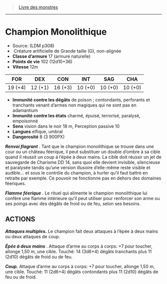 ﻿> [Livre des monstres](tome_of_beasts.md)

---

# Champion Monolithique

- Source: (LDM p308)
-  Créature artificielle de Grande taille (G), non-alignée
- **Classe d’armure** 17 (armure naturelle)
- **Points de vie** 102 (12d10+36)
- **Vitesse** 12m

|FOR|DEX|CON|INT|SAG|CHA|
|---|---|---|---|---|---|
|19 (+4)|12 (+1)|16 (+3)|10 (+0)|10 (+0)|10 (+0)|

- **Immunité contre les dégâts** de poison ; contondants, perforants et tranchants venant d’armes non magiques qui ne sont pas en adamantium
- **Immunité contre les états** charmé, épuisé, terrorisé, paralysé, empoisonné
- **Sens** vision dans le noir 18 m, Perception passive 10
- **Langues** elfique, umbral
- **Dangerosité** 8 (3 900PX)

**_Renvoi flagrant_** . Tant que le champion monolithique se trouve dans une cour ou un château féerique, il peut substituer un double d’ombre à sa cible quand il réussit un coup à l’épée à deux mains. La cible doit réussir un jet de sauvegarde de Charisme DD 14, sans quoi elle devient invisible, silencieuse et paralysée tandis qu’une version illusoire d’elle-même reste visible et audible... et sous le contrôle du champion, à hurler qu’il faut battre en retraite par exemple. Ce pouvoir ne fonctionne pas en dehors des domaines féeriques.

**_Flamme féerique_** . Le rituel qui alimente le champion monolithique lui confère une flamme intérieure qu’il peut utiliser pour renforcer son arme ou ses poings avec des dégâts de froid ou de feu, selon ses besoins.

## ACTIONS

**_Attaques multiples._** Le champion fait deux attaques à l’épée à deux mains ou deux attaques de coup.

**_Épée à deux mains_** . Attaque d’arme au corps à corps: +7 pour toucher, allonge 1,50 m, une cible. Touché: 14 (3d6+4) dégâts tranchants plus 11 (2d10) dégâts de froid ou de feu.

**_Coup._** Attaque d’arme au corps à corps: +7 pour toucher, allonge 1,50 m, une cible. Touché: 11 (2d6+4) dégâts contondants plus 11 (2d10) dégâts de feu ou de froid.

